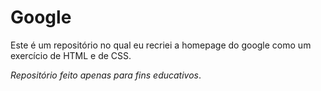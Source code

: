 # Google

Este é um repositório no qual eu recriei a homepage do google como um exercício de HTML e de CSS.

_Repositório feito apenas para fins educativos_.
